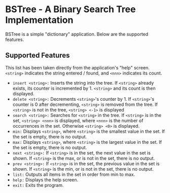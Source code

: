 # BSTree - A Binary Search Tree Implementation
BSTree is a simple "dictionary" application. Below are the supported features.

## Supported Features
This list has been taken directly from the application's "help" screen. `<string>` indicates the string entered / found, and `<nnn>` indicates its count.
 - `insert <string>:` Inserts the string into the tree. If `<string>` already exists, its counter is incremented by 1. `<string>` and its count is then displayed.
 - `delete <string>:` Decrements `<string>`'s counter by 1. If `<string>`'s counter is 0 after decrementing, `<string>` is removed from the tree. If `<string>` is not in the tree, `<string> <-1>` is displayed
 - `search <string>:` Searches for `<string>` in the tree. If `<string>` is in the set, `<string> <nnn>` is displayed, where `<nnn>` is the number of occurrences in the set. Otherwise `<string> <0>` is displayed.
 - `min:` Displays `<string>`, where `<string>` is the smallest value in the set. If the set is empty, there is no output.
 - `max:` Displays `<string>`, where `<string>` is the largest value in the set. If the set is empty, there is no output.
 - `next <string>:` If `<string>` is in the set, the next value in the set is shown. If `<string>` is the max, or is not in the set, there is no output.
 - `prev <string>:` If `<string>` is in the set, the previous value in the set is shown. If `<string>` is the min, or is not in the set, there is no output.
 - `list:` Outputs all items in the set in order from min to max.
 - `help:` Displays the help screen.
 - `exit:` Exits the program.